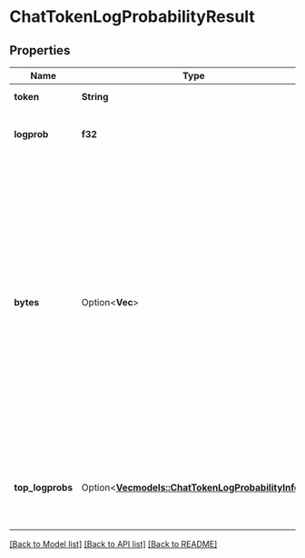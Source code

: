 # ChatTokenLogProbabilityResult

## Properties

Name | Type | Description | Notes
------------ | ------------- | ------------- | -------------
**token** | **String** | The message content token. | 
**logprob** | **f32** | The log probability of the message content token. | 
**bytes** | Option<**Vec<i32>**> | A list of integers representing the UTF-8 bytes representation of the token. Useful in instances where characters are represented by multiple tokens and their byte representations must be combined to generate the correct text representation. Can be null if there is no bytes representation for the token. | 
**top_logprobs** | Option<[**Vec<models::ChatTokenLogProbabilityInfo>**](ChatTokenLogProbabilityInfo.md)> | The list of most likely tokens and their log probability information, as requested via 'top_logprobs'. | 

[[Back to Model list]](../README.md#documentation-for-models) [[Back to API list]](../README.md#documentation-for-api-endpoints) [[Back to README]](../README.md)


